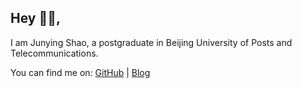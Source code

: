 ## Hey 👋🏻,

I am Junying Shao, a postgraduate in Beijing University of Posts and Telecommunications.

You can find me on: [GitHub](https://github.com/shaojunying) | [Blog](https://shaojunying.github.io/)
